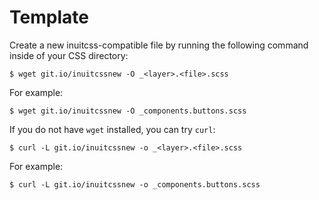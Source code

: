 # Template

Create a new inuitcss-compatible file by running the following command inside of
your CSS directory:

```
$ wget git.io/inuitcssnew -O _<layer>.<file>.scss
```

For example:

```
$ wget git.io/inuitcssnew -O _components.buttons.scss
```

If you do not have `wget` installed, you can try `curl`:

```
$ curl -L git.io/inuitcssnew -o _<layer>.<file>.scss
```

For example:

```
$ curl -L git.io/inuitcssnew -o _components.buttons.scss
```
